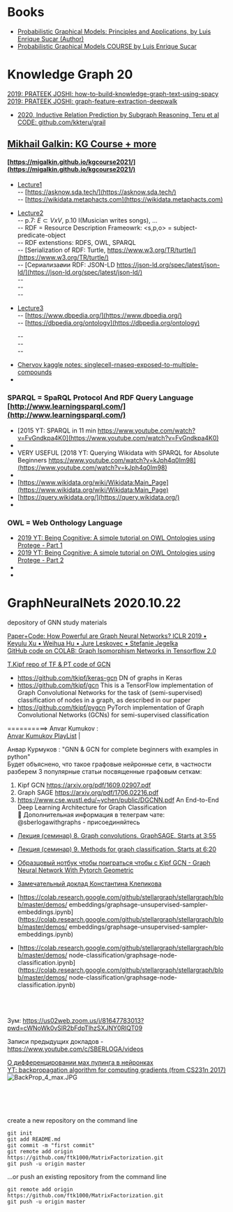 # Books
* [Probabilistic Graphical Models: Principles and Applications, by Luis Enrique Sucar (Author)](https://www.amazon.com/Probabilistic-Graphical-Models-Applications-Recognition-dp-1447170547/dp/1447170547/ref=mt_other?_encoding=UTF8&me=&qid=1594379526)
* [Probabilistic Graphical Models COURSE by Luis Enrique Sucar ](https://ccc.inaoep.mx/~esucar/Clases-mgp/mgp.html)

# Knowledge Graph 20

[2019: PRATEEK JOSHI: how-to-build-knowledge-graph-text-using-spacy](https://www.analyticsvidhya.com/blog/2019/10/how-to-build-knowledge-graph-text-using-spacy/)<br>
[2019: PRATEEK JOSHI: graph-feature-extraction-deepwalk](https://www.analyticsvidhya.com/blog/2019/11/graph-feature-extraction-deepwalk/)<br>


* [2020, Inductive Relation Prediction by Subgraph Reasoning, Teru et al](https://arxiv.org/abs/1911.06962) [CODE: github.com/kkteru/grail](https://github.com/kkteru/grail)

## [Mikhail Galkin: KG Course + more](https://migalkin.github.io/)<br>
#### [https://migalkin.github.io/kgcourse2021/](https://migalkin.github.io/kgcourse2021/)<br>
 - [Lecture1](https://migalkin.github.io/kgcourse2021/assets/slides/Lecture1.pdf)<br>
     -- [https://asknow.sda.tech/](https://asknow.sda.tech/)<br>
     -- [https://wikidata.metaphacts.com](https://wikidata.metaphacts.com)<br>
 - [Lecture2](https://migalkin.github.io/kgcourse2021/assets/slides/Lecture2.pdf)<br>
     -- p.7: $E\subset VxV$, p.10 I(Musician writes songs), ...<br>
     -- RDF = Resource Description Frameowrk: <s,p,o> = subject-predicate-object<br>
     -- RDF extenstions: RDFS, OWL, SPARQL<br>
     -- [Serialization of RDF: Turtle,  https://www.w3.org/TR/turtle/](https://www.w3.org/TR/turtle/)<br>
     -- [Сериализаøии RDF: JSON-LD https://json-ld.org/spec/latest/json-ld/](https://json-ld.org/spec/latest/json-ld/)<br>
     -- []()<br>
     -- []()<br>
     -- []()<br>
 - [Lecture3](https://migalkin.github.io/kgcourse2021/assets/slides/Lecture3.pdf)<br>
     -- [https://www.dbpedia.org/](https://www.dbpedia.org/)<br>
     -- [https://dbpedia.org/ontology](https://dbpedia.org/ontology)<br>
     
     -- []()<br>
     -- []()<br>
     -- []()<br>
     
* [Chervov kaggle notes: singlecell-rnaseq-exposed-to-multiple-compounds](https://www.kaggle.com/alexandervc/singlecell-rnaseq-exposed-to-multiple-compounds/discussion/220461)<br>
* []()<br>

### SPARQL = SpaRQL Protocol And RDF Query Language [http://www.learningsparql.com/](http://www.learningsparql.com/)<br>
* [2015 YT: SPARQL in 11 min   https://www.youtube.com/watch?v=FvGndkpa4K0](https://www.youtube.com/watch?v=FvGndkpa4K0)<br>
* <br>
* VERY USEFUL [2018 YT: Querying Wikidata with SPARQL for Absolute Beginners https://www.youtube.com/watch?v=kJph4q0Im98](https://www.youtube.com/watch?v=kJph4q0Im98)<br>
* 
* [https://www.wikidata.org/wiki/Wikidata:Main_Page](https://www.wikidata.org/wiki/Wikidata:Main_Page)<br>
* [https://query.wikidata.org/](https://query.wikidata.org/)<br>
* []()<br>

### OWL = Web Onthology Language
* [2019 YT: Being Cognitive: A simple tutorial on OWL Ontologies using Protege - Part 1](https://youtu.be/t-Q0l4LwM2M)<br>
* [2019 YT: Being Cognitive: A simple tutorial on OWL Ontologies using Protege - Part 2](https://youtu.be/pWWPqpg5sKw)<br>
* []()<br>
* []()<br>










# GraphNeuralNets 2020.10.22

depository of GNN study materials

[Paper+Code: How Powerful are Graph Neural Networks? ICLR 2019 • Keyulu Xu • Weihua Hu • Jure Leskovec • Stefanie Jegelka](https://arxiv.org/abs/1810.00826)<br>
[GitHub code on COLAB: Graph Isomorphism Networks in Tensorflow 2.0](https://github.com/calciver/Graph-Isomorphism-Networks/blob/master/Tensorflow_2_0_Graph_Isomorphism_Networks_(GIN).ipynb)<br>



[T.Kipf repo of TF & PT code of GCN](https://github.com/tkipf)<br>
- https://github.com/tkipf/keras-gcn  DN of graphs in Keras
- https://github.com/tkipf/gcn   This is a TensorFlow implementation of Graph Convolutional Networks for the task of (semi-supervised) classification of nodes in a graph, as described in our paper
- https://github.com/tkipf/pygcn PyTorch implementation of Graph Convolutional Networks (GCNs) for semi-supervised classification

==========> Anvar Kumukov : <br>
<a href="https://www.youtube.com/playlist?list=PLiptW-XRuYFXTlSmu4qR7dmVXe6eFelV9"> Anvar Kumukov PlayList</A> |<br>

Aнвар Курмуков :   "GNN & GCN for complete beginners with examples in python"<br>
Будет объяснено, что такое графовые нейронные сети, в частности разберем 3 популярные статьи посвященные графовым сеткам:<br>
1. Kipf GCN https://arxiv.org/pdf/1609.02907.pdf<br>
2. Graph SAGE https://arxiv.org/pdf/1706.02216.pdf<br>
3. https://www.cse.wustl.edu/~ychen/public/DGCNN.pdf  An End-to-End Deep Learning Architecture for Graph Classification<br>
📝 Дополнительная информация в телеграм чате: @sberlogawithgraphs - присоединяйтесь<br>
* [Лекция (семинар) 8. Graph convolutions. GraphSAGE. Starts at 3:55](https://www.youtube.com/watch?reload=9&v=w0Y8TEUArkI&feature=youtu.be)<br>
* [Лекция (семинар) 9. Methods for graph classification. Starts at 6:20](https://www.youtube.com/watch?v=oTio7AjMCB8&feature=youtu.be)<br>
* [Образцовый нотбук чтобы поиграться чтобы с Kipf GCN  - Graph Neural Network With Pytorch Geometric](https://www.kaggle.com/jameschapman19/openvaccine-gcn)<br>
* [Замечательный доклад Константина Клепикова](https://www.youtube.com/watch?v=Hf7RYjxLemY)<br>
* [https://colab.research.google.com/github/stellargraph/stellargraph/blob/master/demos/
embeddings/graphsage-unsupervised-sampler-embeddings.ipynb](https://colab.research.google.com/github/stellargraph/stellargraph/blob/master/demos/
embeddings/graphsage-unsupervised-sampler-embeddings.ipynb)<br>

* [https://colab.research.google.com/github/stellargraph/stellargraph/blob/master/demos/
node-classification/graphsage-node-classification.ipynb](https://colab.research.google.com/github/stellargraph/stellargraph/blob/master/demos/
node-classification/graphsage-node-classification.ipynb)<br>
[]()<br>
[]()<br>
[]()<br>

Зум: https://us02web.zoom.us/j/81647783013?pwd=cWNoWk0vSlR2bFdpTlhzSXJNY0RlQT09<br>

Записи предыдущих докладов - https://www.youtube.com/c/SBERLOGA/videos<br>

[О дифференцировании мах пулинга в нейронках](https://datascience.stackexchange.com/questions/11699/backprop-through-max-pooling-layers)<br>
[YT: backpropagation algorithm for computing gradients (from CS231n 2017)](https://www.youtube.com/watch?list=PLC1qU-LWwrF64f4QKQT-Vg5Wr4qEE1Zxk&t=1964&v=d14TUNcbn1k&feature=youtu.be)<br>
![BackProp_4_max.JPG](BackProp_4_max.JPG)
[]()<br>
[]()<br>
[]()<br>
[]()<br>
[]()<br>


create a new repository on the command line

    git init
    git add README.md
    git commit -m "first commit"
    git remote add origin https://github.com/ftk1000/MatrixFactorization.git
    git push -u origin master

…or push an existing repository from the command line

    git remote add origin https://github.com/ftk1000/MatrixFactorization.git
    git push -u origin master
